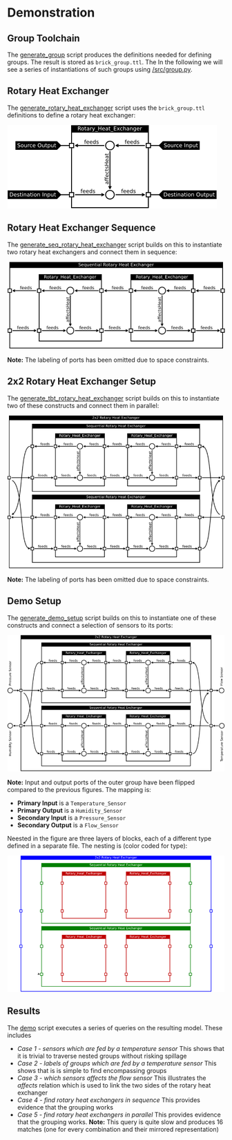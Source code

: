 # Demonstration

## Group Toolchain

The [generate_group](../src/generate_group) script produces the definitions needed for defining groups. The result is stored as `brick_group.ttl`. The In the following we will see a series of instantiations of such groups using [/src/group.py](../src/group.py).

## Rotary Heat Exchanger

The [generate_rotary_heat_exchanger](../src/generate_rotary_heat_exchanger) script uses the `brick_group.ttl` definitions to define a rotary heat exchanger:

![Rotary Heat Exchanger](figs/demo_rhx.png)

## Rotary Heat Exchanger Sequence

The [generate_seq_rotary_heat_exchanger](../src/generate_seq_rotary_heat_exchanger) script builds on this to instantiate two rotary heat exchangers and connect them in sequence:

![Rotary Heat Exchanger Sequence](figs/demo_seq_rhx.png)

**Note:** The labeling of ports has been omitted due to space constraints.

## 2x2 Rotary Heat Exchanger Setup

The [generate_tbt_rotary_heat_exchanger](../src/generate_tbt_rotary_heat_exchanger) script builds on this to instantiate two of these constructs and connect them in parallel:

![2x2 Rotary Heat Exchanger Setup](figs/demo_tbt_rhx.png)

**Note:** The labeling of ports has been omitted due to space constraints.

## Demo Setup

The [generate_demo_setup](../src/generate_demo_setup) script builds on this to instantiate one of these constructs and connect a selection of sensors to its ports:

![Demo Setup](figs/demo_context_rhx.png)

**Note:** Input and output ports of the outer group have been flipped compared to the previous figures. The mapping is:

* **Primary Input** is a `Temperature_Sensor`
* **Primary Output** is a `Humidity_Sensor`
* **Secondary Input** is a `Pressure_Sensor`
* **Secondary Output** is a `Flow_Sensor`

Neested in the figure are three layers of blocks, each of a different type defined in a separate file. The nesting is (color coded for type):

![Demo Setup](figs/demo_nesting_rhx.png)

## Results

The [demo](../src/demo) script executes a series of queries on the resulting model. These includes

* *Case 1 - sensors which are fed by a temperature sensor* This shows that it is trivial to traverse nested groups without risking spillage
* *Case 2 - labels of groups which are fed by a temperature sensor* This shows that is is simple to find encompassing groups
* *Case 3 - which sensors affects the flow sensor* This illustrates the *affects* relation which is used to link the two sides of the rotary heat exchanger
* *Case 4 - find rotary heat exchangers in sequence* This provides evidence that the grouping works
* *Case 5 - find rotary heat exchangers in parallel* This provides evidence that the grouping works. **Note:** This query is quite slow and produces 16 matches (one for every combination and their mirrored representation)

